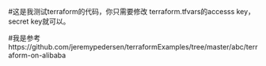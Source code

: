 #这是我测试terraform的代码，你只需要修改 terraform.tfvars的accesss key，secret key就可以。


#我是参考https://github.com/jeremypedersen/terraformExamples/tree/master/abc/terraform-on-alibaba


